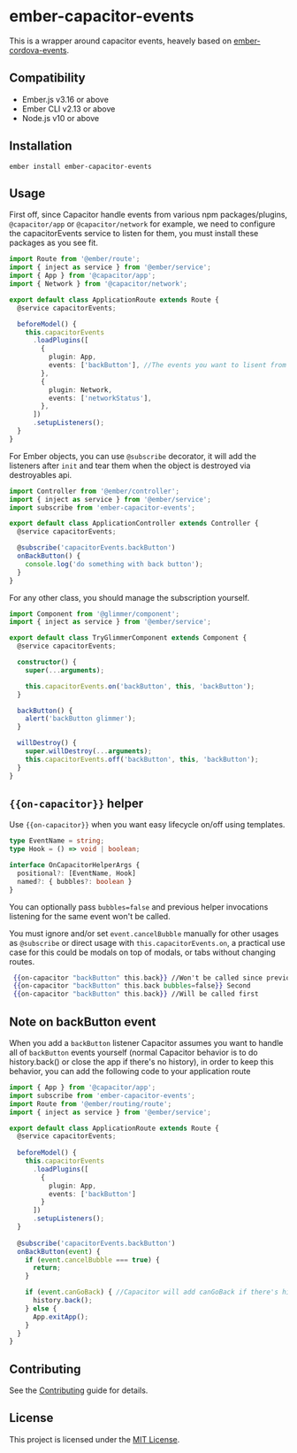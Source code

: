 # ember-capacitor-events

This is a wrapper around capacitor events, heavely based on [ember-cordova-events](http://corber.io/pages/addons/events.html).

## Compatibility

- Ember.js v3.16 or above
- Ember CLI v2.13 or above
- Node.js v10 or above

## Installation

```
ember install ember-capacitor-events
```

## Usage

First off, since Capacitor handle events from various npm packages/plugins, `@capacitor/app` or `@capacitor/network` for example,
we need to configure the capacitorEvents service to listen for them, you must install these packages as you see fit.

```ts
import Route from '@ember/route';
import { inject as service } from '@ember/service';
import { App } from '@capacitor/app';
import { Network } from '@capacitor/network';

export default class ApplicationRoute extends Route {
  @service capacitorEvents;

  beforeModel() {
    this.capacitorEvents
      .loadPlugins([
        {
          plugin: App,
          events: ['backButton'], //The events you want to lisent from this particular Plugin
        },
        {
          plugin: Network,
          events: ['networkStatus'],
        },
      ])
      .setupListeners();
  }
}
```

For Ember objects, you can use `@subscribe` decorator, it will add the listeners after `init`
and tear them when the object is destroyed via destroyables api.

```ts
import Controller from '@ember/controller';
import { inject as service } from '@ember/service';
import subscribe from 'ember-capacitor-events';

export default class ApplicationController extends Controller {
  @service capacitorEvents;

  @subscribe('capacitorEvents.backButton')
  onBackButton() {
    console.log('do something with back button');
  }
}
```

For any other class, you should manage the subscription yourself.

```ts
import Component from '@glimmer/component';
import { inject as service } from '@ember/service';

export default class TryGlimmerComponent extends Component {
  @service capacitorEvents;

  constructor() {
    super(...arguments);

    this.capacitorEvents.on('backButton', this, 'backButton');
  }

  backButton() {
    alert('backButton glimmer');
  }

  willDestroy() {
    super.willDestroy(...arguments);
    this.capacitorEvents.off('backButton', this, 'backButton');
  }
}
```

## `{{on-capacitor}}` helper

Use `{{on-capacitor}}` when you want easy lifecycle on/off using templates.

```ts
type EventName = string;
type Hook = () => void | boolean;

interface OnCapacitorHelperArgs {
  positional?: [EventName, Hook]
  named?: { bubbles?: boolean }
}
```

You can optionally pass `bubbles=false` and previous helper invocations listening for the same event won't be called. 

You must ignore and/or set `event.cancelBubble` manually for other usages as `@subscribe` or direct usage with `this.capacitorEvents.on`, a practical use case for this could be modals on top of modals, or tabs without changing routes.

```hbs
 {{on-capacitor "backButton" this.back}} //Won't be called since previous bubbles false
 {{on-capacitor "backButton" this.back bubbles=false}} Second
 {{on-capacitor "backButton" this.back}} //Will be called first
```

## Note on backButton event

When you add a `backButton` listener Capacitor assumes you want to handle all of `backButton` events yourself (normal Capacitor behavior is to do history.back() or close the app if there's no history), in order to keep this behavior, you can add the following code to your application route

```ts
import { App } from '@capacitor/app';
import subscribe from 'ember-capacitor-events';
import Route from '@ember/routing/route';
import { inject as service } from '@ember/service';

export default class ApplicationRoute extends Route {
  @service capacitorEvents;
  
  beforeModel() {
    this.capacitorEvents
      .loadPlugins([
        {
          plugin: App,
          events: ['backButton']
        }
      ])
      .setupListeners();
  }
  
  @subscribe('capacitorEvents.backButton')
  onBackButton(event) {
    if (event.cancelBubble === true) {
      return;
    }

    if (event.canGoBack) { //Capacitor will add canGoBack if there's history
      history.back();
    } else {
      App.exitApp();
    }
  }
}

```

## Contributing

See the [Contributing](CONTRIBUTING.md) guide for details.

## License

This project is licensed under the [MIT License](LICENSE.md).
